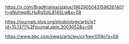 https://x.com/BradKrajina/status/1962905043159626140?t=qNuhwq8LHuRgSzIL814SLw&s=09

https://journals.plos.org/plosbiology/article?id=10.1371%2Fjournal.pbio.3003052&s=09

https://www.bbc.com/news/articles/cjr1reyr059o?s=09